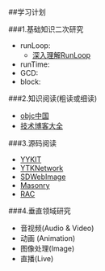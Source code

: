 ##学习计划

###1.基础知识二次研究 
- runLoop: 
  + [深入理解RunLoop](http://blog.ibireme.com/2015/05/18/runloop/) 
- runTime: 
- GCD: 
- block: 

###2.知识阅读(粗读或细读) 
- [objc中国](http://www.objccn.io/) 
- [技术博客大全](https://github.com/icemilk00/iOSBlog_S) 

###3.源码阅读
- [YYKIT](https://github.com/ibireme/YYKit) 
- [YTKNetwork](https://github.com/yuantiku/YTKNetwork) 
- [SDWebImage](https://github.com/rs/SDWebImage) 
- [Masonry](https://github.com/SnapKit/Masonry) 
- [RAC](https://github.com/ReactiveCocoa/ReactiveCocoa) 

###4.垂直领域研究
- 音视频(Audio & Video) 
- 动画 (Animation) 
- 图像处理(Image) 
- 直播(Live) 
